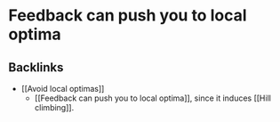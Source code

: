 # Feedback can push you to local optima
## Backlinks
* [[Avoid local optimas]]
	* [[Feedback can push you to local optima]], since it induces [[Hill climbing]]. 

<!--   -->

<!-- {BearID:C03B447D-1082-465C-8ADB-30C8F4677644-2588-000002E9F577F529} -->
